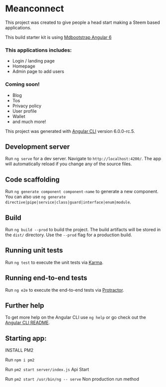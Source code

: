 # Meanconnect

This project was created to give people a head start making a Steem based applications.

This build starter kit is using [Mdbootstrap Angular 6](https://mdbootstrap.com/material-design-for-bootstrap/?utm_ref_id=34523)

### This applications includes:
* Login / landing page
* Homepage
* Admin page to add users

### Coming soon!
* Blog
* Tos
* Privacy policy
* User profile
* Wallet
* and much more!

This project was generated with [Angular CLI](https://github.com/angular/angular-cli) version 6.0.0-rc.5.

## Development server

Run `ng serve` for a dev server. Navigate to `http://localhost:4200/`. The app will automatically reload if you change any of the source files.

## Code scaffolding

Run `ng generate component component-name` to generate a new component. You can also use `ng generate directive|pipe|service|class|guard|interface|enum|module`.

## Build

Run `ng build --prod` to build the project. The build artifacts will be stored in the `dist/` directory. Use the `--prod` flag for a production build.

## Running unit tests

Run `ng test` to execute the unit tests via [Karma](https://karma-runner.github.io).

## Running end-to-end tests

Run `ng e2e` to execute the end-to-end tests via [Protractor](http://www.protractortest.org/).

## Further help

To get more help on the Angular CLI use `ng help` or go check out the [Angular CLI README](https://github.com/angular/angular-cli/blob/master/README.md).

## Starting app:

INSTALL PM2

Run `npm i pm2`

Run `pm2 start server/index.js` Api Start

Run `pm2 start /usr/bin/ng -- serve` Non production run method

